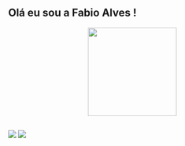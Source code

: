 ## Olá eu sou a Fabio Alves !
<div align="center">
  <a href="https://github.com/FabioAlvees">
  <img height="180em" src="https://github-readme-stats.vercel.app/api?username=FabioAlvees&show_icons=true&theme=dracula&include_all_commits=true&count_private=true"/>
</div>
  
   ##
 
<div> 
<a href = "mailto:faabioalvesrosa@gmail.com"><img src="https://img.shields.io/badge/-Gmail-%23333?style=for-the-badge&logo=gmail&logoColor=white" target="_blank"></a>
  <a href="https://www.linkedin.com/in/fabio-alvees/" target="_blank"><img src="https://img.shields.io/badge/-LinkedIn-%230077B5?style=for-the-badge&logo=linkedin&logoColor=white" target="_blank"></a> 
